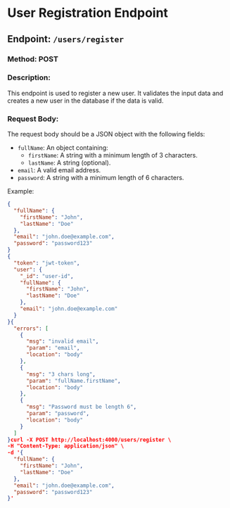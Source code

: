 # User Registration Endpoint

## Endpoint: `/users/register`

### Method: POST

### Description:
This endpoint is used to register a new user. It validates the input data and creates a new user in the database if the data is valid.

### Request Body:
The request body should be a JSON object with the following fields:
- `fullName`: An object containing:
  - `firstName`: A string with a minimum length of 3 characters.
  - `lastName`: A string (optional).
- `email`: A valid email address.
- `password`: A string with a minimum length of 6 characters.

Example:
```json
{
  "fullName": {
    "firstName": "John",
    "lastName": "Doe"
  },
  "email": "john.doe@example.com",
  "password": "password123"
}
{
  "token": "jwt-token",
  "user": {
    "_id": "user-id",
    "fullName": {
      "firstName": "John",
      "lastName": "Doe"
    },
    "email": "john.doe@example.com"
  }
}{
  "errors": [
    {
      "msg": "invalid email",
      "param": "email",
      "location": "body"
    },
    {
      "msg": "3 chars long",
      "param": "fullName.firstName",
      "location": "body"
    },
    {
      "msg": "Password must be length 6",
      "param": "password",
      "location": "body"
    }
  ]
}curl -X POST http://localhost:4000/users/register \
-H "Content-Type: application/json" \
-d '{
  "fullName": {
    "firstName": "John",
    "lastName": "Doe"
  },
  "email": "john.doe@example.com",
  "password": "password123"
}'